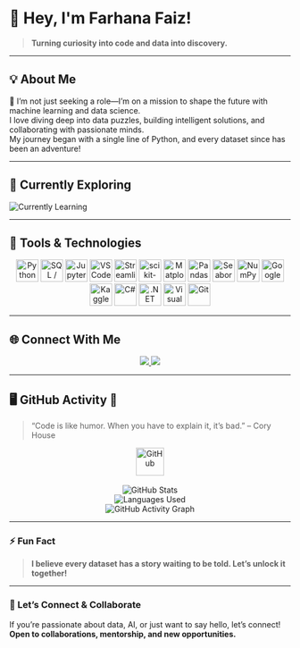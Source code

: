 # 👋 Hey, I'm Farhana Faiz!

> **Turning curiosity into code and data into discovery.**

---

## 💡 About Me

🌱 I’m not just seeking a role—I’m on a mission to shape the future with machine learning and data science.  
I love diving deep into data puzzles, building intelligent solutions, and collaborating with passionate minds.  
My journey began with a single line of Python, and every dataset since has been an adventure!

---

## 🚀 Currently Exploring

![Currently Learning](https://img.shields.io/badge/Exploring-Deep%20Learning-00b894?style=flat-square&logo=googlecolab&logoColor=white)

---

## 🧰 Tools & Technologies

<div align="center">

  <!-- Python -->
  <img src="https://cdn.jsdelivr.net/gh/devicons/devicon/icons/python/python-original.svg" width="40" height="40" title="Python"/>

  <!-- SQL (PostgreSQL) -->
  <img src="https://cdn.jsdelivr.net/gh/devicons/devicon/icons/postgresql/postgresql-original.svg" width="40" height="40" title="SQL / PostgreSQL"/>

  <!-- Jupyter Notebook -->
  <img src="https://cdn.jsdelivr.net/gh/devicons/devicon/icons/jupyter/jupyter-original.svg" width="40" height="40" title="Jupyter Notebook"/>

  <!-- VS Code -->
  <img src="https://cdn.jsdelivr.net/gh/devicons/devicon/icons/vscode/vscode-original.svg" width="40" height="40" title="VS Code"/>

  <!-- Streamlit -->
  <img src="https://streamlit.io/images/brand/streamlit-mark-color.svg" width="40" height="40" title="Streamlit"/>

  <!-- scikit-learn (official logo image) -->
  <img src="https://scikit-learn.org/stable/_static/scikit-learn-logo-small.png" width="40" height="40" title="scikit-learn"/>

  <!-- Matplotlib -->
  <img src="https://matplotlib.org/_static/images/logo2.svg" width="40" height="40" title="Matplotlib"/>

  <!-- Pandas -->
  <img src="https://cdn.jsdelivr.net/gh/devicons/devicon/icons/pandas/pandas-original.svg" width="40" height="40" title="Pandas"/>

  <!-- Seaborn (no official, using Python) -->
  <img src="https://cdn.jsdelivr.net/gh/devicons/devicon/icons/python/python-original.svg" width="40" height="40" title="Seaborn"/>

  <!-- NumPy -->
  <img src="https://cdn.jsdelivr.net/gh/devicons/devicon/icons/numpy/numpy-original.svg" width="40" height="40" title="NumPy"/>

  <!-- Google Colab -->
  <img src="https://colab.research.google.com/img/colab_favicon_256px.png" width="40" height="40" title="Google Colab"/>

  <!-- Kaggle -->
  <img src="https://cdn.jsdelivr.net/gh/devicons/devicon/icons/kaggle/kaggle-original.svg" width="40" height="40" title="Kaggle"/>

  <!-- C# -->
  <img src="https://cdn.jsdelivr.net/gh/devicons/devicon/icons/csharp/csharp-original.svg" width="40" height="40" title="C#"/>

  <!-- .NET -->
  <img src="https://cdn.jsdelivr.net/gh/devicons/devicon/icons/dot-net/dot-net-original.svg" width="40" height="40" title=".NET"/>

  <!-- Visual Studio -->
  <img src="https://cdn.jsdelivr.net/gh/devicons/devicon/icons/visualstudio/visualstudio-plain.svg" width="40" height="40" title="Visual Studio"/>

  <!-- Git -->
  <img src="https://cdn.jsdelivr.net/gh/devicons/devicon/icons/git/git-original.svg" width="40" height="40" title="Git"/>

</div>

---

## 🌐 Connect With Me

<div align="center">
  <a href="https://www.linkedin.com/in/farhanafaiz03/" target="_blank">
    <img src="https://img.shields.io/badge/-?style=for-the-badge&logo=linkedin&logoColor=white" />
  </a>
  <a href="https://x.com/farhanafaiz03" target="_blank">
    <img src="https://img.shields.io/badge/-?style=for-the-badge&logo=twitter&logoColor=white" />
  </a>
</div>

---

## 🖥️ GitHub Activity 🚀

> “Code is like humor. When you have to explain it, it’s bad.” – Cory House

<div align="center">
  <img src="https://cdn.jsdelivr.net/gh/devicons/devicon/icons/github/github-original.svg" width="50" height="50" title="GitHub"/>
  <br><br>

  <img src="https://github-readme-stats.vercel.app/api?username=farhanafaiz03&show_icons=true&theme=react" alt="GitHub Stats" />
  <br>
  <img src="https://github-readme-stats.vercel.app/api/top-langs/?username=farhanafaiz03&layout=compact&hide_border=true&theme=react" alt="Languages Used" />
  <br>
  <img src="https://github-readme-activity-graph.vercel.app/graph?username=farhanafaiz03&theme=react-dark" alt="GitHub Activity Graph" />
</div>

---

### ⚡ Fun Fact

> **I believe every dataset has a story waiting to be told. Let’s unlock it together!**

---

### 🤝 Let’s Connect & Collaborate

If you’re passionate about data, AI, or just want to say hello, let’s connect!  
**Open to collaborations, mentorship, and new opportunities.**

